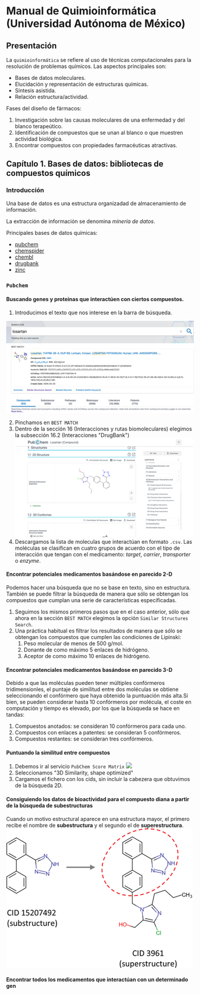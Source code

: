 # Manual de Quimioinformática (Universidad Autónoma de México)

## Presentación

La `quimioinformática` se refiere al uso de técnicas computacionales para la resolución
de problemas químicos. Las aspectos principales son:

* Bases de datos moleculares.
* Elucidación y representación de estructuras químicas.
* Síntesis asistida.
* Relación estructura/actividad.

Fases del diseño de fármacos:

1. Investigación sobre las causas moleculares de una enfermedad y del blanco terapeútico.
2. Identificación de compuestos que se unan al blanco o que muestren actividad biológica.
3. Encontrar compuestos con propiedades farmacéuticas atractivas.

## Capítulo 1. Bases de datos: bibliotecas de compuestos químicos

### Introducción

Una base de datos es una estructura organizadad de almacenamiento de información.

La extracción de información se denomina *minería de datos*.

Principales bases de datos químicas:

* [pubchem](https://pubchem.ncbi.nlm.nih.gov/)
* [chemspider](http://www.chemspider.com/)
* [chembl](https://www.ebi.ac.uk/chembl/)
* [drugbank](https://go.drugbank.com/)
* [zinc](https://zinc.docking.org/)

### `Pubchem`

#### Buscando genes y proteinas que interactúen con ciertos compuestos.

1. Introducimos el texto que nos interese en la barra de búsqueda.

![](screensht1.png)

2. Pinchamos en `BEST MATCH`
3. Dentro de la sección 16 (Interacciones y rutas biomoleculares) elegimos la subsección 16.2 (Interacciones "DrugBank")
![](screensht2.png)
4. Descargamos la lista de moleculas que interactúan en formato `.csv`. Las moléculas se clasifican en cuatro grupos de acuerdo con el tipo de interacción que tengan con el medicamento: *target*, *carrier*, *transporter* o *enzyme*.

#### Encontrar potenciales medicamentos basándose en parecido 2-D
Podemos hacer una búsqueda que no se base en texto, sino en estructura.
También se puede filtrar la búsqueda de manera que sólo se obtengan los compuestos que cumplan una serie de características especificadas.

1. Seguimos los mismos primeros pasos que en el caso anterior, sólo que ahora en la sección `BEST MATCH` elegimos la opción `Similar Structures Search`.
2. Una práctica habitual es filtrar los resultados de manera que sólo se obtengan los compuestos que cumplen las condiciones de Lipinski:
    1. Peso molecular de menos de 500 g/mol.
    2. Donante de como máximo 5 enlaces de hidrógeno.
    3. Aceptor de como máximo 10 enlaces de hidrógeno.
 
#### Encontrar potenciales medicamentos basándose en parecido 3-D
Debido a que las moléculas pueden tener múltiples confórmeros tridimensionles, el puntaje de similitud entre
dos moléculas se obtiene seleccionando el confórmero que haya obtenido la puntuación más alta.Si bien, se pueden considerar hasta 10 confórmeros por molécula, el coste en computación
y tiempo es elevado, por los que la búsqueda se hace en tandas:

1. Compuestos anotados: se consideran 10 confórmeros para cada uno.
2. Compuestos con enlaces a patentes: se consideran 5 confórmeros.
3. Compuestos restantes: se consideran tres confórmeros.

#### Puntuando la similitud entre compuestos

1. Debemos ir al servicio `PubChem Score Matrix` ![](https://pubchem.ncbi.nlm.nih.gov/score_matrix)
2. Seleccionamos "3D Similarity, shape optimized"
3. Cargamos el fichero con los cids, sin incluir la cabezera que obtuvimos de la búsqueda 2D. 

#### Consiguiendo los datos de bioactividad para el compuesto diana a partir de la búsqueda de subestructuras

Cuando un motivo estructural aparece en una estructura mayor, el primero
recibe el nombre de **subestructura** y el segundo el de **superestructura**.
![](subestructuras.png)

#### Encontrar todos los medicamentos que interactúan con un determinado gen

